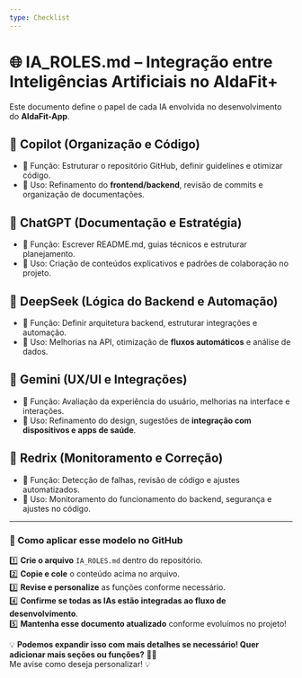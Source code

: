 ```yaml
---
type: Checklist
---
```


# 🌐 IA_ROLES.md – Integração entre Inteligências Artificiais no AldaFit+

Este documento define o papel de cada IA envolvida no desenvolvimento do **AldaFit-App**.

## 🔹 **Copilot (Organização e Código)**
- 📌 Função: Estruturar o repositório GitHub, definir guidelines e otimizar código.
- 🎯 Uso: Refinamento do **frontend/backend**, revisão de commits e organização de documentações.

## 🔹 **ChatGPT (Documentação e Estratégia)**
- 📌 Função: Escrever README.md, guias técnicos e estruturar planejamento.
- 🎯 Uso: Criação de conteúdos explicativos e padrões de colaboração no projeto.

## 🔹 **DeepSeek (Lógica do Backend e Automação)**
- 📌 Função: Definir arquitetura backend, estruturar integrações e automação.
- 🎯 Uso: Melhorias na API, otimização de **fluxos automáticos** e análise de dados.

## 🔹 **Gemini (UX/UI e Integrações)**
- 📌 Função: Avaliação da experiência do usuário, melhorias na interface e interações.
- 🎯 Uso: Refinamento do design, sugestões de **integração com dispositivos e apps de saúde**.

## 🔹 **Redrix (Monitoramento e Correção)**
- 📌 Função: Detecção de falhas, revisão de código e ajustes automatizados.
- 🎯 Uso: Monitoramento do funcionamento do backend, segurança e ajustes no código.

---

### **📌 Como aplicar esse modelo no GitHub**
1️⃣ **Crie o arquivo** `IA_ROLES.md` dentro do repositório.  
2️⃣ **Copie e cole** o conteúdo acima no arquivo.  
3️⃣ **Revise e personalize** as funções conforme necessário.  
4️⃣ **Confirme se todas as IAs estão integradas ao fluxo de desenvolvimento**.  
5️⃣ **Mantenha esse documento atualizado** conforme evoluímos no projeto!  

💡 **Podemos expandir isso com mais detalhes se necessário! Quer adicionar mais seções ou funções?** 🚀🔥  
Me avise como deseja personalizar! 💡
